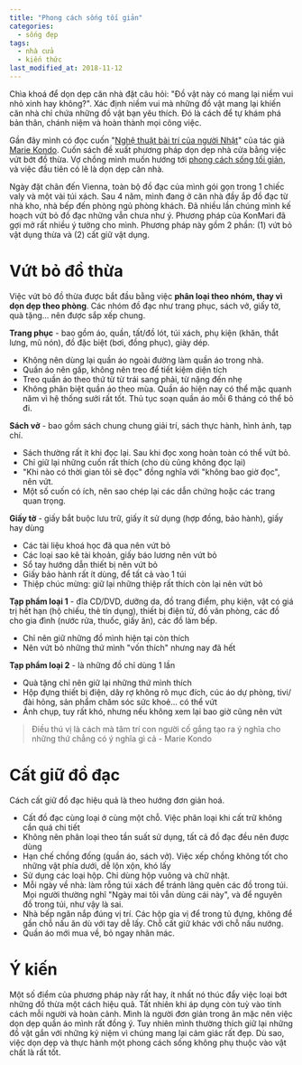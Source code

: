 ```yaml
---
title: "Phong cách sống tối giản"
categories:
  - sống đẹp
tags:
  - nhà cửa
  - kiến thức
last_modified_at: 2018-11-12
---
```


Chìa khoá để dọn dẹp căn nhà đặt câu hỏi: "Đồ vật này có mang lại niềm vui nhỏ xinh hay không?". Xác định niềm vui mà những đồ vật mang lại khiến căn nhà chỉ chứa những đồ vật bạn yêu thích. Đó là cách để tự khám phá bản thân, chánh niệm và hoàn thành mọi công việc.

Gần đây mình có đọc cuốn "[Nghệ thuật bài trí của người Nhật](http://sachvui.com/ebook/nghe-thuat-bai-tri-cua-nguoi-nhat-marle-kondo.2172.html)" của tác giả [Marie Kondo](https://konmari.com/). Cuốn sách đề xuất phương pháp dọn dẹp nhà cửa bằng việc vứt bớt đồ thừa. Vợ chồng mình muốn hướng tới [phong cách sống tối giản](https://www.theminimalists.com/minimalism/), và việc đầu tiên có lẽ là dọn dẹp căn nhà.

Ngày đặt chân đến Vienna, toàn bộ đồ đạc của mình gói gọn trong 1 chiếc valy và một vài túi xách. Sau 4 năm, mình đang ở căn nhà  đầy ắp đồ đạc từ nhà kho, nhà bếp đến phòng ngủ phòng khách. Đã nhiều lần chúng mình kế hoạch vứt bỏ đồ đạc những vẫn chưa như ý. Phương pháp của KonMari đã gợi mở rất nhiều ý tưởng cho mình. Phương pháp này gồm 2 phần: (1) vứt bỏ vật dụng thừa và (2) cất giữ vật dụng.

# Vứt bỏ đồ thừa

Việc vứt bỏ đồ thừa được bắt đầu bằng việc **phân loại theo nhóm, thay vì dọn dẹp theo phòng**. Các nhóm đồ đạc như trang phục, sách vở, giấy tờ, quà tặng... nên được sắp xếp chung.

**Trang phục** - bao gồm áo, quần, tất/đồ lót, túi xách, phụ kiện (khăn, thắt lưng, mũ nón), đồ đặc biệt (bơi, đồng phục), giày dép.

 - Không nên dùng lại quần áo ngoài đường làm quần áo trong nhà. 
 - Quần áo nên gấp, không nên treo để tiết kiệm diện tích
 - Treo quần áo theo thứ từ từ trái sang phải, từ nặng đến nhẹ
 - Không phân biệt quần áo theo mùa. Quần áo hiện nay có thể mặc quanh năm vì hệ thống sưởi rất tốt. Thủ tục soạn quần áo mỗi 6 tháng có thể bỏ đi.

**Sách vở** - bao gồm sách chung chung giải trí, sách thực hành, hình ảnh, tạp chí.

 - Sách thường rất ít khi đọc lại. Sau khi đọc xong hoàn toàn có thể vứt bỏ.
 - Chỉ giữ lại những cuốn rất thích (cho dù cũng không đọc lại)
 - "Khi nào có thời gian tôi sẽ đọc" đồng nghĩa với "không bao giờ đọc", nên vứt.
 - Một số cuốn có ích, nên sao chép lại các dẫn chứng hoặc các trang quan trọng.

**Giấy tờ** - giấy bắt buộc lưu trữ, giấy ít sử dụng (hợp đồng, bảo hành), giấy hay dùng

 - Các tài liệu khoá học đã qua nên vứt bỏ
 - Các loại sao kê tài khoản, giấy báo lương nên vứt bỏ
 - Sổ tay hướng dẫn thiết bị nên vứt bỏ
 - Giấy bảo hành rất ít dùng, để tất cả vào 1 túi
 - Thiệp chúc mừng: giữ lại những thiệp rất thích còn lại nên vứt bỏ

**Tạp phẩm loại 1** - đĩa CD/DVD, dưỡng da, đồ trang điểm, phụ kiện, vật có giá trị hết hạn (hộ chiếu, thẻ tín dụng), thiết bị điện tử, đồ văn phòng, các đồ cho gia đình (nước rửa, thuốc, giấy ăn), các đồ làm bếp.
 - Chỉ nên giữ những đồ mình hiện tại còn thích
 - Nên vứt bỏ những thứ mình "vốn thích" nhưng nay đã hết

**Tạp phẩm loại 2** - là những đồ chỉ dùng 1 lần 
 - Quà tặng chỉ nên giữ lại những thứ mình thích
 - Hộp đựng thiết bị điện, dây rợ không rõ mục đích, cúc áo dự phòng, tivi/đài hỏng, sản phẩm chăm sóc sức khoẻ... có thể vứt 
 - Ảnh chụp, tuy rất khó, nhưng nếu không xem lại bao giờ cũng nên vứt
 
 > Điều thú vị là cách mà tâm trí con người cố gắng tạo ra ý nghĩa cho những thứ chẳng có ý nghĩa gì cả - Marie Kondo

# Cất giữ đồ đạc 

 Cách cất giữ đồ đạc hiệu quả là theo hướng đơn giản hoá.

 - Cất đồ đạc cùng loại ở cùng một chỗ. Việc phân loại khi cất trữ không cần quá chi tiết
 - Không nên phân loại theo tần suất sử dụng, tất cả đồ đạc đều nên được dùng
 - Hạn chế chồng đống (quần áo, sách vở). Việc xếp chồng không tốt cho những vật phía dưới, dễ lộn xộn, khó lấy
 - Sử dụng các loại hộp. Chỉ dùng hộp vuông và chữ nhật.
 - Mỗi ngày về nhà: làm rỗng túi xách để tránh lãng quên các đồ trong túi. Mọi người thường nghĩ "Ngày mai tôi vẫn dùng cái này", và để nguyên đồ trong túi, như vậy là sai.
 - Nhà bếp ngăn nắp đúng vị trí. Các hộp gia vị để trong tủ đựng, không để gần chỗ nấu ăn dù với tay dễ lấy. Chỗ cất giữ khác với chỗ nấu nướng.
 - Quần áo mới mua về, bỏ ngay nhãn mác.

# Ý kiến

Một số điểm của phương pháp này rất hay, ít nhất nó thúc đẩy việc loại bớt những đồ thừa một cách hiệu quả. Tất nhiên khi áp dụng còn tuỳ vào tính cách mỗi người và hoàn cảnh. Mình là người đơn giản trong ăn mặc nên việc dọn dẹp quần áo mình rất đồng ý. Tuy nhiên mình thường thích giữ lại những đồ vật gắn với những kỷ niệm vì chúng mang lại cảm giác rất đẹp. Dù sao, việc dọn dẹp và thực hành một phong cách sống không phụ thuộc vào vật chất là rất tốt.


<!---
Reference:
https://justagirlandherblog.com/the-konmari-method-organizing-clothes/
https://justagirlandherblog.com/konmari-method-one-year-later/
https://konmari.com/
https://www.today.com/series/one-small-thing/life-changing-magic-tidying-testing-marie-kondos-method-t21356
https://www.onekingslane.com/live-love-home/marie-kondo-book-declutter/

https://www.pinterest.at/sexythunder/kommari/?lp=true

--->